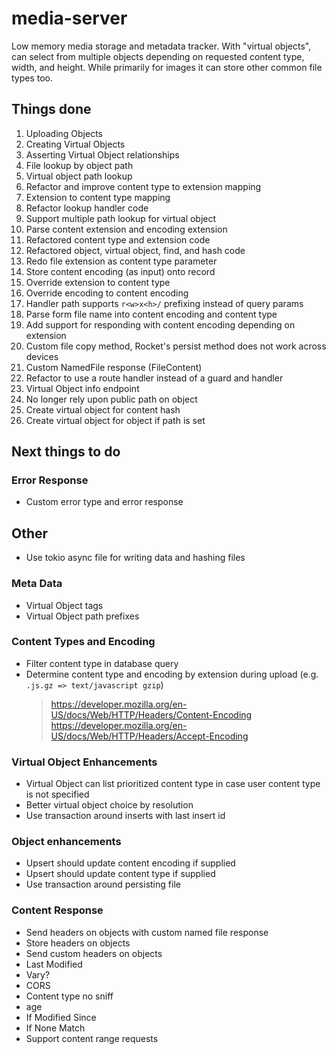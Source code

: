 # media-server
Low memory media storage and metadata tracker.
With "virtual objects", can select from multiple objects depending on requested content type, width, and height.
While primarily for images it can store other common file types too.

## Things done

1. Uploading Objects
2. Creating Virtual Objects
3. Asserting Virtual Object relationships
4. File lookup by object path
5. Virtual object path lookup
6. Refactor and improve content type to extension mapping
7. Extension to content type mapping
8. Refactor lookup handler code
9. Support multiple path lookup for virtual object
10. Parse content extension and encoding extension
11. Refactored content type and extension code
12. Refactored object, virtual object, find, and hash code
13. Redo file extension as content type parameter
14. Store content encoding (as input) onto record
15. Override extension to content type
16. Override encoding to content encoding
17. Handler path supports `r<w>x<h>/` prefixing instead of query params
18. Parse form file name into content encoding and content type
19. Add support for responding with content encoding depending on extension
20. Custom file copy method, Rocket's persist method does not work across devices
21. Custom NamedFile response (FileContent)
22. Refactor to use a route handler instead of a guard and handler
23. Virtual Object info endpoint
24. No longer rely upon public path on object
24. Create virtual object for content hash
25. Create virtual object for object if path is set

## Next things to do

### Error Response
* Custom error type and error response

## Other
* Use tokio async file for writing data and hashing files

### Meta Data
* Virtual Object tags
* Virtual Object path prefixes

### Content Types and Encoding
* Filter content type in database query
* Determine content type and encoding by extension during upload (e.g. `.js.gz => text/javascript gzip`)
    > https://developer.mozilla.org/en-US/docs/Web/HTTP/Headers/Content-Encoding
    > https://developer.mozilla.org/en-US/docs/Web/HTTP/Headers/Accept-Encoding

### Virtual Object Enhancements
* Virtual Object can list prioritized content type in case user content type is not specified
* Better virtual object choice by resolution
* Use transaction around inserts with last insert id

### Object enhancements
* Upsert should update content encoding if supplied
* Upsert should update content type if supplied
* Use transaction around persisting file

### Content Response
* Send headers on objects with custom named file response
* Store headers on objects
* Send custom headers on objects
* Last Modified
* Vary?
* CORS
* Content type no sniff
* age
* If Modified Since
* If None Match
* Support content range requests
